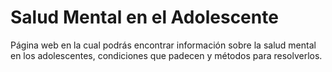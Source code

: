 # Salud Mental en el Adolescente
Página web en la cual podrás encontrar información sobre la salud mental en los adolescentes, condiciones que padecen y métodos para resolverlos.
